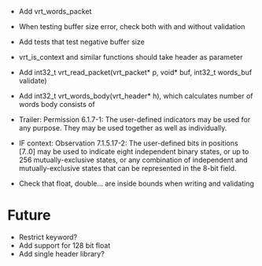 * Add vrt_words_packet
* When testing buffer size error, check both with and without validation
* Add tests that test negative buffer size
* vrt_is_context and similar functions should take header as parameter
* Add int32_t vrt_read_packet(vrt_packet* p, void* buf, int32_t words_buf validate)
* Add int32_t vrt_words_body(vrt_header* h), which calculates number of words body consists of

* Trailer: Permission 6.1.7-1: The user-defined indicators may be used for any purpose. They may be used together as well
as individually.
* IF context: Observation 7.1.5.17-2: The user-defined bits in positions [7..0] may be used to indicate eight independent binary
states, or up to 256 mutually-exclusive states, or any combination of independent and mutually-exclusive states that
can be represented in the 8-bit field.

* Check that float, double... are inside bounds when writing and validating
# Future
* Restrict keyword?
* Add support for 128 bit float
* Add single header library?
